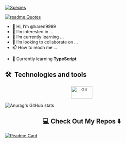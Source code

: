 [![Species](https://img.shields.io/badge/Species-Homo_sapiens-success?style=flat-square&logo=mailchimp&logoColor=white)](https://en.wikipedia.org/wiki/Homo_sapiens)

[![readme Quotes](https://quotes-github-readme.vercel.app/api?type=vertical)](https://github.com/piyushsuthar/github-readme-quotes)

- 👋 Hi, I’m @karen9999
- 👀 I’m interested in ...
- 🌱 I’m currently learning ...
- 💞️ I’m looking to collaborate on ...
- 📫 How to reach me ...

* 🔭 Currently learning **TypeScript**


## 🛠  Technologies and tools

<p align="center">
	<img title="Git" alt="Git" src="https://raw.githubusercontent.com/Thomas-George-T/Thomas-George-T/master/assets/git.svg" width="70" height="40" />
</p>

<!---
karen9999/karen9999 is a ✨ special ✨ repository because its `README.md` (this file) appears on your GitHub profile.
You can click the Preview link to take a look at your changes.
--->

![Anurag's GitHub stats](https://github-readme-stats.vercel.app/api?username=karen9999&count_private=true)


<h2  align="center">💻 Check Out My Repos ⬇️ </h2>




[![Readme Card](https://github-readme-stats.vercel.app/api/pin/?username=karen9999&repo=shopi)](https://github.com/karen9999/shopi)
